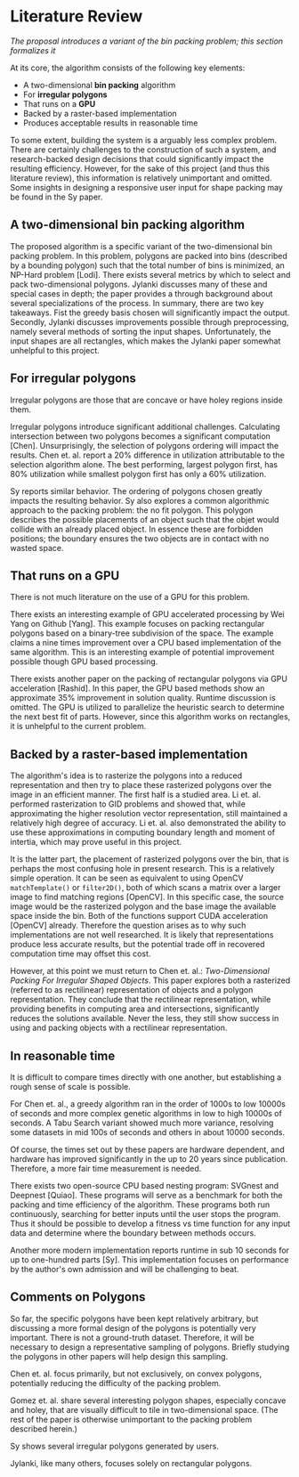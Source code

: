 # Literature Review

_The proposal introduces a variant of the bin packing problem; this section formalizes it_

At its core, the algorithm consists of the following key elements:

* A two-dimensional __bin packing__ algorithm
* For __irregular polygons__
* That runs on a __GPU__
* Backed by a raster-based implementation
* Produces acceptable results in reasonable time

To some extent, building the system is a arguably less complex problem. There are certainly challenges to the construction of such a system, and research-backed design decisions that could significantly impact the resulting efficiency. However, for the sake of this project (and thus this literature review), this information is relatively unimportant and omitted. Some insights in designing a responsive user input for shape packing may be found in the Sy paper.

## A two-dimensional bin packing algorithm

The proposed algorithm is a specific variant of the two-dimensional bin packing problem. In this problem, polygons are packed into bins (described by a bounding polygon) such that the total number of bins is minimized, an NP-Hard problem [Lodi]. There exists several metrics by which to select and pack two-dimensional polygons. Jylanki discusses many of these and special cases in depth; the paper provides a through background about several specializations of the process. In summary, there are two key takeaways. Fist the greedy basis chosen will significantly impact the output. Secondly, Jylanki discusses improvements possible through preprocessing, namely several methods of sorting the input shapes. Unfortunately, the input shapes are all rectangles, which makes the Jylanki paper somewhat unhelpful to this project.

## For irregular polygons

Irregular polygons are those that are concave or have holey regions inside them.

Irregular polygons introduce significant additional challenges. Calculating intersection between two polygons becomes a significant computation [Chen]. Unsurprisingly, the selection of polygons ordering will impact the results. Chen et. al. report a 20% difference in utilization attributable to the selection algorithm alone. The best performing, largest polygon first, has 80% utilization while smallest polygon first has only a 60% utilization. 

Sy reports similar behavior. The ordering of polygons chosen greatly impacts the resulting behavior. Sy also explores a common algorithmic approach to the packing problem: the no fit polygon. This polygon describes the possible placements of an object such that the objet would collide with an already placed object. In essence these are forbidden positions; the boundary ensures the two objects are in contact with no wasted space.

## That runs on a GPU

There is not much literature on the use of a GPU for this problem.

There exists an interesting example of GPU accelerated processing by Wei Yang on Github [Yang]. This example focuses on packing rectangular polygons based on a binary-tree subdivision of the space. The example claims a nine times improvement over a CPU based implementation of the same algorithm. This is an interesting example of potential improvement possible though GPU based processing.

There exists another paper on the packing of rectangular polygons via GPU acceleration [Rashid]. In this paper, the GPU based methods show an approximate 35% improvement in solution quality. Runtime discussion is omitted. The GPU is utilized to parallelize the heuristic search to determine the next best fit of parts. However, since this algorithm works on rectangles, it is unhelpful to the current problem.

## Backed by a raster-based implementation

The algorithm's idea is to rasterize the polygons into a reduced representation and then try to place these rasterized polygons over the image in an efficient manner. The first half is a studied area. Li et. al. performed rasterization to GID problems and showed that, while approximating the higher resolution vector representation, still maintained a relatively high degree of accuracy. Li et. al. also demonstrated the ability to use these approximations in computing boundary length and moment of intertia, which may prove useful in this project.   

It is the latter part, the placement of rasterized polygons over the bin, that is perhaps the most confusing hole in present research. This is a relatively simple operation. It can be seen as equivalent to using OpenCV `matchTemplate()` or `filter2D()`, both of which scans a matrix over a larger image to find matching regions [OpenCV]. In this specific case, the source image would be the rasterized polygon and the base image the available space inside the bin. Both of the functions support CUDA acceleration [OpenCV] already. Therefore the question arises as to why such implementations are not well researched. It is likely that representations produce less accurate results, but the potential trade off in recovered computation time may offset this cost.

However, at this point we must return to Chen et. al.: _Two-Dimensional Packing For Irregular Shaped Objects_. This paper explores both a rasterized (referred to as rectilinear) representation of objects and a polygon representation. They conclude that the rectilinear representation, while providing benefits in computing area and intersections, significantly reduces the solutions available. Never the less, they still show success in using and packing objects with a rectilinear representation.

## In reasonable time

It is difficult to compare times directly with one another, but establishing a rough sense of scale is possible.

For Chen et. al., a greedy algorithm ran in the order of 1000s to low 10000s of seconds and more complex genetic algorithms in low to high 10000s of seconds. A Tabu Search variant showed much more variance, resolving some datasets in mid 100s of seconds and others in about 10000 seconds.

Of course, the times set out by these papers are hardware dependent, and hardware has improved significantly in the up to 20 years since publication. Therefore, a more fair time measurement is needed. 

There exists two open-source CPU based nesting program: SVGnest and Deepnest [Quiao]. These programs will serve as a benchmark for both the packing and time efficiency of the algorithm. These programs both run continuously, searching for better inputs until the user stops the program. Thus it should be possible to develop a fitness vs time function for any input data and determine where the boundary between methods occurs. 

Another more modern implementation reports runtime in sub 10 seconds for up to one-hundred parts [Sy]. This implementation focuses on performance by the author's own admission and will be challenging to beat.

## Comments on Polygons

So far, the specific polygons have been kept relatively arbitrary, but discussing a more formal design of the polygons is potentially very important. There is not a ground-truth dataset. Therefore, it will be necessary to design a representative sampling of polygons. Briefly studying the polygons in other papers will help design this sampling.

Chen et. al. focus primarily, but not exclusively, on convex polygons, potentially reducing the difficulty of the packing problem. 

Gomez et. al. share several interesting polygon shapes, especially concave and holey, that are visually difficult to tile in two-dimensional space. (The rest of the paper is otherwise unimportant to the packing problem described herein.)

Sy shows several irregular polygons generated by users.

Jylanki, like many others, focuses solely on rectangular polygons. 
